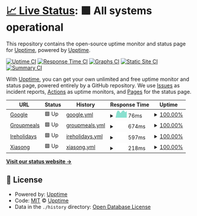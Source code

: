 # [📈 Live Status](https://upptime.github.io/upptime): <!--live status--> **🟩 All systems operational**

This repository contains the open-source uptime monitor and status page for [Upptime](https://upptime.js.org), powered by [Upptime](https://github.com/upptime/upptime).

[![Uptime CI](https://github.com/upptime/upptime/workflows/Uptime%20CI/badge.svg)](https://github.com/upptime/upptime/actions?query=workflow%3A%22Uptime+CI%22)
[![Response Time CI](https://github.com/upptime/upptime/workflows/Response%20Time%20CI/badge.svg)](https://github.com/upptime/upptime/actions?query=workflow%3A%22Response+Time+CI%22)
[![Graphs CI](https://github.com/upptime/upptime/workflows/Graphs%20CI/badge.svg)](https://github.com/upptime/upptime/actions?query=workflow%3A%22Graphs+CI%22)
[![Static Site CI](https://github.com/upptime/upptime/workflows/Static%20Site%20CI/badge.svg)](https://github.com/upptime/upptime/actions?query=workflow%3A%22Static+Site+CI%22)
[![Summary CI](https://github.com/upptime/upptime/workflows/Summary%20CI/badge.svg)](https://github.com/upptime/upptime/actions?query=workflow%3A%22Summary+CI%22)

With [Upptime](https://upptime.js.org), you can get your own unlimited and free uptime monitor and status page, powered entirely by a GitHub repository. We use [Issues](https://github.com/upptime/upptime/issues) as incident reports, [Actions](https://github.com/upptime/upptime/actions) as uptime monitors, and [Pages](https://upptime.github.io/upptime) for the status page.

<!--start: status pages-->
<!-- This summary is generated by Upptime (https://github.com/upptime/upptime) -->
<!-- Do not edit this manually, your changes will be overwritten -->
<!-- prettier-ignore -->
| URL | Status | History | Response Time | Uptime |
| --- | ------ | ------- | ------------- | ------ |
| <img alt="" src="https://icons.duckduckgo.com/ip3/www.google.com.ico" height="13"> [Google](https://www.google.com) | 🟩 Up | [google.yml](https://github.com/siazon/Upptime/commits/HEAD/history/google.yml) | <details><summary><img alt="Response time graph" src="./graphs/google/response-time-week.png" height="20"> 76ms</summary><br><a href="https://upptime.github.io/upptime/history/google"><img alt="Response time 100" src="https://img.shields.io/endpoint?url=https%3A%2F%2Fraw.githubusercontent.com%2Fsiazon%2FUpptime%2FHEAD%2Fapi%2Fgoogle%2Fresponse-time.json"></a><br><a href="https://upptime.github.io/upptime/history/google"><img alt="24-hour response time 66" src="https://img.shields.io/endpoint?url=https%3A%2F%2Fraw.githubusercontent.com%2Fsiazon%2FUpptime%2FHEAD%2Fapi%2Fgoogle%2Fresponse-time-day.json"></a><br><a href="https://upptime.github.io/upptime/history/google"><img alt="7-day response time 76" src="https://img.shields.io/endpoint?url=https%3A%2F%2Fraw.githubusercontent.com%2Fsiazon%2FUpptime%2FHEAD%2Fapi%2Fgoogle%2Fresponse-time-week.json"></a><br><a href="https://upptime.github.io/upptime/history/google"><img alt="30-day response time 89" src="https://img.shields.io/endpoint?url=https%3A%2F%2Fraw.githubusercontent.com%2Fsiazon%2FUpptime%2FHEAD%2Fapi%2Fgoogle%2Fresponse-time-month.json"></a><br><a href="https://upptime.github.io/upptime/history/google"><img alt="1-year response time 100" src="https://img.shields.io/endpoint?url=https%3A%2F%2Fraw.githubusercontent.com%2Fsiazon%2FUpptime%2FHEAD%2Fapi%2Fgoogle%2Fresponse-time-year.json"></a></details> | <details><summary><a href="https://upptime.github.io/upptime/history/google">100.00%</a></summary><a href="https://upptime.github.io/upptime/history/google"><img alt="All-time uptime 100.00%" src="https://img.shields.io/endpoint?url=https%3A%2F%2Fraw.githubusercontent.com%2Fsiazon%2FUpptime%2FHEAD%2Fapi%2Fgoogle%2Fuptime.json"></a><br><a href="https://upptime.github.io/upptime/history/google"><img alt="24-hour uptime 100.00%" src="https://img.shields.io/endpoint?url=https%3A%2F%2Fraw.githubusercontent.com%2Fsiazon%2FUpptime%2FHEAD%2Fapi%2Fgoogle%2Fuptime-day.json"></a><br><a href="https://upptime.github.io/upptime/history/google"><img alt="7-day uptime 100.00%" src="https://img.shields.io/endpoint?url=https%3A%2F%2Fraw.githubusercontent.com%2Fsiazon%2FUpptime%2FHEAD%2Fapi%2Fgoogle%2Fuptime-week.json"></a><br><a href="https://upptime.github.io/upptime/history/google"><img alt="30-day uptime 99.95%" src="https://img.shields.io/endpoint?url=https%3A%2F%2Fraw.githubusercontent.com%2Fsiazon%2FUpptime%2FHEAD%2Fapi%2Fgoogle%2Fuptime-month.json"></a><br><a href="https://upptime.github.io/upptime/history/google"><img alt="1-year uptime 99.99%" src="https://img.shields.io/endpoint?url=https%3A%2F%2Fraw.githubusercontent.com%2Fsiazon%2FUpptime%2FHEAD%2Fapi%2Fgoogle%2Fuptime-year.json"></a></details>
| <img alt="" src="https://icons.duckduckgo.com/ip3/groupmeals.com.ico" height="13"> [Groupmeals](https://groupmeals.com) | 🟩 Up | [groupmeals.yml](https://github.com/siazon/Upptime/commits/HEAD/history/groupmeals.yml) | <details><summary><img alt="Response time graph" src="./graphs/groupmeals/response-time-week.png" height="20"> 674ms</summary><br><a href="https://upptime.github.io/upptime/history/groupmeals"><img alt="Response time 625" src="https://img.shields.io/endpoint?url=https%3A%2F%2Fraw.githubusercontent.com%2Fsiazon%2FUpptime%2FHEAD%2Fapi%2Fgroupmeals%2Fresponse-time.json"></a><br><a href="https://upptime.github.io/upptime/history/groupmeals"><img alt="24-hour response time 588" src="https://img.shields.io/endpoint?url=https%3A%2F%2Fraw.githubusercontent.com%2Fsiazon%2FUpptime%2FHEAD%2Fapi%2Fgroupmeals%2Fresponse-time-day.json"></a><br><a href="https://upptime.github.io/upptime/history/groupmeals"><img alt="7-day response time 674" src="https://img.shields.io/endpoint?url=https%3A%2F%2Fraw.githubusercontent.com%2Fsiazon%2FUpptime%2FHEAD%2Fapi%2Fgroupmeals%2Fresponse-time-week.json"></a><br><a href="https://upptime.github.io/upptime/history/groupmeals"><img alt="30-day response time 602" src="https://img.shields.io/endpoint?url=https%3A%2F%2Fraw.githubusercontent.com%2Fsiazon%2FUpptime%2FHEAD%2Fapi%2Fgroupmeals%2Fresponse-time-month.json"></a><br><a href="https://upptime.github.io/upptime/history/groupmeals"><img alt="1-year response time 625" src="https://img.shields.io/endpoint?url=https%3A%2F%2Fraw.githubusercontent.com%2Fsiazon%2FUpptime%2FHEAD%2Fapi%2Fgroupmeals%2Fresponse-time-year.json"></a></details> | <details><summary><a href="https://upptime.github.io/upptime/history/groupmeals">100.00%</a></summary><a href="https://upptime.github.io/upptime/history/groupmeals"><img alt="All-time uptime 100.00%" src="https://img.shields.io/endpoint?url=https%3A%2F%2Fraw.githubusercontent.com%2Fsiazon%2FUpptime%2FHEAD%2Fapi%2Fgroupmeals%2Fuptime.json"></a><br><a href="https://upptime.github.io/upptime/history/groupmeals"><img alt="24-hour uptime 100.00%" src="https://img.shields.io/endpoint?url=https%3A%2F%2Fraw.githubusercontent.com%2Fsiazon%2FUpptime%2FHEAD%2Fapi%2Fgroupmeals%2Fuptime-day.json"></a><br><a href="https://upptime.github.io/upptime/history/groupmeals"><img alt="7-day uptime 100.00%" src="https://img.shields.io/endpoint?url=https%3A%2F%2Fraw.githubusercontent.com%2Fsiazon%2FUpptime%2FHEAD%2Fapi%2Fgroupmeals%2Fuptime-week.json"></a><br><a href="https://upptime.github.io/upptime/history/groupmeals"><img alt="30-day uptime 100.00%" src="https://img.shields.io/endpoint?url=https%3A%2F%2Fraw.githubusercontent.com%2Fsiazon%2FUpptime%2FHEAD%2Fapi%2Fgroupmeals%2Fuptime-month.json"></a><br><a href="https://upptime.github.io/upptime/history/groupmeals"><img alt="1-year uptime 100.00%" src="https://img.shields.io/endpoint?url=https%3A%2F%2Fraw.githubusercontent.com%2Fsiazon%2FUpptime%2FHEAD%2Fapi%2Fgroupmeals%2Fuptime-year.json"></a></details>
| <img alt="" src="https://icons.duckduckgo.com/ip3/www.ireholidays.com.ico" height="13"> [Ireholidays](https://www.ireholidays.com/) | 🟩 Up | [ireholidays.yml](https://github.com/siazon/Upptime/commits/HEAD/history/ireholidays.yml) | <details><summary><img alt="Response time graph" src="./graphs/ireholidays/response-time-week.png" height="20"> 597ms</summary><br><a href="https://upptime.github.io/upptime/history/ireholidays"><img alt="Response time 508" src="https://img.shields.io/endpoint?url=https%3A%2F%2Fraw.githubusercontent.com%2Fsiazon%2FUpptime%2FHEAD%2Fapi%2Fireholidays%2Fresponse-time.json"></a><br><a href="https://upptime.github.io/upptime/history/ireholidays"><img alt="24-hour response time 402" src="https://img.shields.io/endpoint?url=https%3A%2F%2Fraw.githubusercontent.com%2Fsiazon%2FUpptime%2FHEAD%2Fapi%2Fireholidays%2Fresponse-time-day.json"></a><br><a href="https://upptime.github.io/upptime/history/ireholidays"><img alt="7-day response time 597" src="https://img.shields.io/endpoint?url=https%3A%2F%2Fraw.githubusercontent.com%2Fsiazon%2FUpptime%2FHEAD%2Fapi%2Fireholidays%2Fresponse-time-week.json"></a><br><a href="https://upptime.github.io/upptime/history/ireholidays"><img alt="30-day response time 506" src="https://img.shields.io/endpoint?url=https%3A%2F%2Fraw.githubusercontent.com%2Fsiazon%2FUpptime%2FHEAD%2Fapi%2Fireholidays%2Fresponse-time-month.json"></a><br><a href="https://upptime.github.io/upptime/history/ireholidays"><img alt="1-year response time 508" src="https://img.shields.io/endpoint?url=https%3A%2F%2Fraw.githubusercontent.com%2Fsiazon%2FUpptime%2FHEAD%2Fapi%2Fireholidays%2Fresponse-time-year.json"></a></details> | <details><summary><a href="https://upptime.github.io/upptime/history/ireholidays">100.00%</a></summary><a href="https://upptime.github.io/upptime/history/ireholidays"><img alt="All-time uptime 99.98%" src="https://img.shields.io/endpoint?url=https%3A%2F%2Fraw.githubusercontent.com%2Fsiazon%2FUpptime%2FHEAD%2Fapi%2Fireholidays%2Fuptime.json"></a><br><a href="https://upptime.github.io/upptime/history/ireholidays"><img alt="24-hour uptime 100.00%" src="https://img.shields.io/endpoint?url=https%3A%2F%2Fraw.githubusercontent.com%2Fsiazon%2FUpptime%2FHEAD%2Fapi%2Fireholidays%2Fuptime-day.json"></a><br><a href="https://upptime.github.io/upptime/history/ireholidays"><img alt="7-day uptime 100.00%" src="https://img.shields.io/endpoint?url=https%3A%2F%2Fraw.githubusercontent.com%2Fsiazon%2FUpptime%2FHEAD%2Fapi%2Fireholidays%2Fuptime-week.json"></a><br><a href="https://upptime.github.io/upptime/history/ireholidays"><img alt="30-day uptime 100.00%" src="https://img.shields.io/endpoint?url=https%3A%2F%2Fraw.githubusercontent.com%2Fsiazon%2FUpptime%2FHEAD%2Fapi%2Fireholidays%2Fuptime-month.json"></a><br><a href="https://upptime.github.io/upptime/history/ireholidays"><img alt="1-year uptime 99.98%" src="https://img.shields.io/endpoint?url=https%3A%2F%2Fraw.githubusercontent.com%2Fsiazon%2FUpptime%2FHEAD%2Fapi%2Fireholidays%2Fuptime-year.json"></a></details>
| <img alt="" src="https://icons.duckduckgo.com/ip3/xiasong.live.ico" height="13"> [Xiasong](https://xiasong.live) | 🟩 Up | [xiasong.yml](https://github.com/siazon/Upptime/commits/HEAD/history/xiasong.yml) | <details><summary><img alt="Response time graph" src="./graphs/xiasong/response-time-week.png" height="20"> 218ms</summary><br><a href="https://upptime.github.io/upptime/history/xiasong"><img alt="Response time 177" src="https://img.shields.io/endpoint?url=https%3A%2F%2Fraw.githubusercontent.com%2Fsiazon%2FUpptime%2FHEAD%2Fapi%2Fxiasong%2Fresponse-time.json"></a><br><a href="https://upptime.github.io/upptime/history/xiasong"><img alt="24-hour response time 69" src="https://img.shields.io/endpoint?url=https%3A%2F%2Fraw.githubusercontent.com%2Fsiazon%2FUpptime%2FHEAD%2Fapi%2Fxiasong%2Fresponse-time-day.json"></a><br><a href="https://upptime.github.io/upptime/history/xiasong"><img alt="7-day response time 218" src="https://img.shields.io/endpoint?url=https%3A%2F%2Fraw.githubusercontent.com%2Fsiazon%2FUpptime%2FHEAD%2Fapi%2Fxiasong%2Fresponse-time-week.json"></a><br><a href="https://upptime.github.io/upptime/history/xiasong"><img alt="30-day response time 196" src="https://img.shields.io/endpoint?url=https%3A%2F%2Fraw.githubusercontent.com%2Fsiazon%2FUpptime%2FHEAD%2Fapi%2Fxiasong%2Fresponse-time-month.json"></a><br><a href="https://upptime.github.io/upptime/history/xiasong"><img alt="1-year response time 177" src="https://img.shields.io/endpoint?url=https%3A%2F%2Fraw.githubusercontent.com%2Fsiazon%2FUpptime%2FHEAD%2Fapi%2Fxiasong%2Fresponse-time-year.json"></a></details> | <details><summary><a href="https://upptime.github.io/upptime/history/xiasong">100.00%</a></summary><a href="https://upptime.github.io/upptime/history/xiasong"><img alt="All-time uptime 100.00%" src="https://img.shields.io/endpoint?url=https%3A%2F%2Fraw.githubusercontent.com%2Fsiazon%2FUpptime%2FHEAD%2Fapi%2Fxiasong%2Fuptime.json"></a><br><a href="https://upptime.github.io/upptime/history/xiasong"><img alt="24-hour uptime 100.00%" src="https://img.shields.io/endpoint?url=https%3A%2F%2Fraw.githubusercontent.com%2Fsiazon%2FUpptime%2FHEAD%2Fapi%2Fxiasong%2Fuptime-day.json"></a><br><a href="https://upptime.github.io/upptime/history/xiasong"><img alt="7-day uptime 100.00%" src="https://img.shields.io/endpoint?url=https%3A%2F%2Fraw.githubusercontent.com%2Fsiazon%2FUpptime%2FHEAD%2Fapi%2Fxiasong%2Fuptime-week.json"></a><br><a href="https://upptime.github.io/upptime/history/xiasong"><img alt="30-day uptime 100.00%" src="https://img.shields.io/endpoint?url=https%3A%2F%2Fraw.githubusercontent.com%2Fsiazon%2FUpptime%2FHEAD%2Fapi%2Fxiasong%2Fuptime-month.json"></a><br><a href="https://upptime.github.io/upptime/history/xiasong"><img alt="1-year uptime 100.00%" src="https://img.shields.io/endpoint?url=https%3A%2F%2Fraw.githubusercontent.com%2Fsiazon%2FUpptime%2FHEAD%2Fapi%2Fxiasong%2Fuptime-year.json"></a></details>

<!--end: status pages-->

[**Visit our status website →**](https://upptime.github.io/upptime)

## 📄 License

- Powered by: [Upptime](https://github.com/upptime/upptime)
- Code: [MIT](./LICENSE) © [Upptime](https://upptime.js.org)
- Data in the `./history` directory: [Open Database License](https://opendatacommons.org/licenses/odbl/1-0/)
